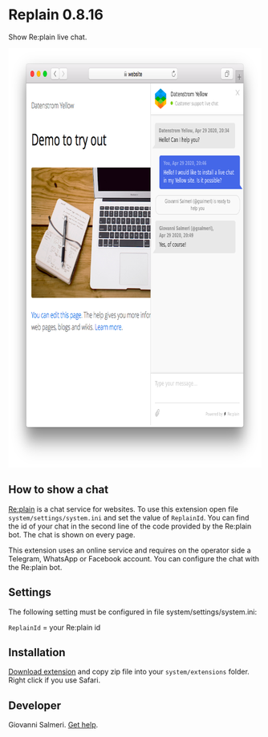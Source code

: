 # Replain 0.8.16

Show Re:plain live chat.

<p align="center"><img src="replain-screenshot.png?raw=true" width="795" height="836" alt="Screenshot"></p>

## How to show a chat

[Re:plain](https://replain.cc/) is a chat service for websites. To use this extension open file `system/settings/system.ini` and set the value of `ReplainId`. You can find the id of your chat in the second line of the code provided by the Re:plain bot. The chat is shown on every page.

This extension uses an online service and requires on the operator side a Telegram, WhatsApp or Facebook account. You can configure the chat with the Re:plain bot.

## Settings

The following setting must be configured in file system/settings/system.ini:

`ReplainId` = your Re:plain id

## Installation

[Download extension](https://github.com/GiovanniSalmeri/yellow-replain/archive/master.zip) and copy zip file into your `system/extensions` folder. Right click if you use Safari.

## Developer

Giovanni Salmeri. [Get help](https://github.com/GiovanniSalmeri/yellow-replain/issues).
